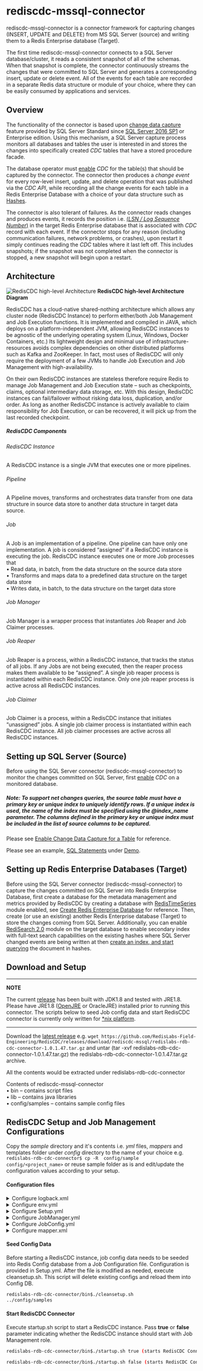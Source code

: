 <h1>rediscdc-mssql-connector</h1>

rediscdc-mssql-connector is a connector framework for capturing changes (INSERT, UPDATE and DELETE) from MS SQL Server (source) and writing them to a Redis Enterprise database (Target).
<p>
The first time rediscdc-mssql-connector connects to a SQL Server database/cluster, it reads a consistent snapshot of all of the schemas.
When that snapshot is complete, the connector continuously streams the changes that were committed to SQL Server and generates a corresponding insert, update or delete event.
All of the events for each table are recorded in a separate Redis data structure or module of your choice, where they can be easily consumed by applications and services.

## Overview

The functionality of the connector is based upon [change data capture](https://docs.microsoft.com/en-us/sql/relational-databases/track-changes/about-change-data-capture-sql-server?view=sql-server-2017) feature provided by SQL Server Standard since [SQL Server 2016 SP1](https://blogs.msdn.microsoft.com/sqlreleaseservices/sql-server-2016-service-pack-1-sp1-released/) or Enterprise edition.
Using this mechanism, a SQL Server capture process monitors all databases and tables the user is interested in and stores the changes into specifically created _CDC_ tables that have a stored procedure facade.

The database operator must [enable](https://docs.microsoft.com/en-us/sql/relational-databases/track-changes/enable-and-disable-change-data-capture-sql-server?view=sql-server-2017) _CDC_ for the table(s) that should be captured by the connector.
The connector then produces a _change event_ for every row-level insert, update, and delete operation that was published via the _CDC API_, while recording all the change events for each table in a Redis Enterprise Database with a choice of your data structure such as [Hashes](https://redis.io/topics/data-types#hashes).

The connector is also tolerant of failures.
As the connector reads changes and produces events, it records the position i.e. [(_LSN / Log Sequence Number_)](https://docs.microsoft.com/en-us/sql/relational-databases/sql-server-transaction-log-architecture-and-management-guide?view=sql-server-ver15#Logical_Arch) in the target Redis Enterprise database that is associated with _CDC_ record with each event.
If the connector stops for any reason (including communication failures, network problems, or crashes), upon restart it simply continues reading the _CDC_ tables where it last left off.
This includes snapshots; if the snapshot was not completed when the connector is stopped, a new snapshot will begin upon a restart.

## Architecture

![RedisCDC high-level Architecture](/docs/images/RedisCDC_Architecture.png)
<b>RedisCDC high-level Architecture Diagram</b>

RedisCDC has a cloud-native shared-nothing architecture which allows any cluster node (RedisCDC Instance) to perform either/both Job Management and Job Execution functions. It is implemented and compiled in JAVA, which deploys on a platform-independent JVM, allowing RedisCDC instances to be agnostic of the underlying operating system (Linux, Windows, Docker Containers, etc.) Its lightweight design and minimal use of infrastructure-resources avoids complex dependencies on other distributed platforms such as Kafka and ZooKeeper. In fact, most uses of RedisCDC will only require the deployment of a few JVMs to handle Job Execution and Job Management with high-availability.
<p>
On their own RedisCDC instances are stateless therefore require Redis to manage Job Management and Job Execution state – such as checkpoints, claims, optional intermediary data storage, etc. With this design, RedisCDC instances can fail/failover without risking data loss, duplication, and/or order. As long as another RedisCDC instance is actively available to claim responsibility for Job Execution, or can be recovered, it will pick up from the last recorded checkpoint. 

<h5>RedisCDC Components</h5>

<h6>RedisCDC Instance</h6>
<p>A RedisCDC instance is a single JVM that executes one or more pipelines.

<h6>Pipeline</h6>
<p>A Pipeline moves, transforms and orchestrates data transfer from one data structure in source data store to another data structure in target data source.

<h6>Job</h6>
<p>A Job is an implementation of a pipeline. One pipeline can have only one implementation. A job is considered “assigned” if a RedisCDC instance is executing the job. RedisCDC instance executes one or more Job processes that
<br>• Read data, in batch, from the data structure on the source data store
<br>• Transforms and maps data to a predefined data structure on the target data store
<br>• Writes data, in batch, to the data structure on the target data store

<h6>Job Manager</h6>
<p>Job Manager is a wrapper process that instantiates Job Reaper and Job Claimer processes. 

<h6>Job Reaper</h6>
<p>Job Reaper is a process, within a RedisCDC instance, that tracks the status of all jobs. If any Jobs are not being executed, then the reaper process makes them available to be “assigned”. A single job reaper process is instantiated within each RedisCDC instance. Only one job reaper process is active across all RedisCDC instances.

<h6>Job Claimer</h6>
<p>Job Claimer is a process, within a RedisCDC instance that initiates “unassigned” jobs. A single job claimer process is instantiated within each RedisCDC instance. All job claimer processes are active across all RedisCDC instances.


## Setting up SQL Server (Source)

Before using the SQL Server connector (rediscdc-mssql-connector) to monitor the changes committed on SQL Server, first [enable](https://docs.microsoft.com/en-us/sql/relational-databases/track-changes/enable-and-disable-change-data-capture-sql-server?view=sql-server-2017) _CDC_ on a monitored database.

<h5>Note: To support net changes queries, the source table must have a primary key or unique index to uniquely identify rows. If a unique index is used, the name of the index must be specified using the <em>@index_name</em> parameter. The columns defined in the primary key or unique index must be included in the list of source columns to be captured.</h5>

Please see [Enable Change Data Capture for a Table](https://docs.microsoft.com/en-us/sql/relational-databases/track-changes/enable-and-disable-change-data-capture-sql-server?view=sql-server-ver15#enable-change-data-capture-for-a-table) for reference.

Please see an example, [SQL Statements](https://github.com/RedisLabs-Field-Engineering/RedisCDC/blob/master/Connectors/mssql/demo/mssql_cdc.sql) under [Demo](https://github.com/RedisLabs-Field-Engineering/RedisCDC/blob/master/Connectors/mssql/demo/).

## Setting up Redis Enterprise Databases (Target)

Before using the SQL Server connector (rediscdc-mssql-connector) to capture the changes committed on SQL Server into Redis Enterprise Database, first create a database for the metadata management and metrics provided by RedisCDC by creating a database with [RedisTimeSeries](https://redislabs.com/modules/redis-timeseries/) module enabled, see [Create Redis Enterprise Database](https://docs.redislabs.com/latest/rs/administering/creating-databases/#creating-a-new-redis-database) for reference. Then, create (or use an existing) another Redis Enterprise database (Target) to store the changes coming from SQL Server. Additionally, you can enable [RediSearch 2.0](https://redislabs.com/blog/introducing-redisearch-2-0/) module on the target database to enable secondary index with full-text search capabilities on the existing hashes where SQL Server changed events are being written at then [create an index, and start querying](https://oss.redislabs.com/redisearch/Commands/) the document in hashes.

## Download and Setup
---
**NOTE**

The current [release](https://github.com/RedisLabs-Field-Engineering/RedisCDC/releases/download/rediscdc-mssql/redislabs-rdb-cdc-connector-1.0.1.47.tar.gz) has been built with JDK1.8 and tested with JRE1.8. Please have JRE1.8 ([OpenJRE](https://openjdk.java.net/install/) or OracleJRE) installed prior to running this connector. The scripts below to seed Job config data and start RedisCDC connector is currently only written for [*nix platform](https://en.wikipedia.org/wiki/Unix-like).

---
Download the [latest release](https://github.com/RedisLabs-Field-Engineering/RedisCDC/releases) e.g. ```wget https://github.com/RedisLabs-Field-Engineering/RedisCDC/releases/download/rediscdc-mssql/redislabs-rdb-cdc-connector-1.0.1.47.tar.gz``` and untar (tar -xvf redislabs-rdb-cdc-connector-1.0.1.47.tar.gz) the redislabs-rdb-cdc-connector-1.0.1.47.tar.gz archive.

All the contents would be extracted under redislabs-rdb-cdc-connector

Contents of rediscdc-mssql-connector
<br>•	bin – contains script files
<br>•	lib – contains java libraries
<br>•	config/samples – contains sample config files


## RedisCDC Setup and Job Management Configurations

Copy the _sample_ directory and it's contents i.e. _yml_ files, _mappers_ and templates folder under _config_ directory to the name of your choice e.g. ``` redislabs-rdb-cdc-connector$ cp -R  config/sample config/<project_name>``` or reuse sample folder as is and edit/update the configuration values according to your setup.

#### Configuration files

<details><summary>Configure logback.xml</summary>
<p>

#### logging configuration file.
### Sample logback.xml under rediscdc-mssql-connector/config folder
```xml
<configuration debug="true" scan="true" scanPeriod="30 seconds">
    <property name="LOG_PATH" value="logs/cdc-1.log"/>
    <appender name="FILE-ROLLING" class="ch.qos.logback.core.rolling.RollingFileAppender">
        <file>${LOG_PATH}</file>
        <rollingPolicy class="ch.qos.logback.core.rolling.SizeAndTimeBasedRollingPolicy">
            <fileNamePattern>logs/archived/app.%d{yyyy-MM-dd}.%i.log.gz</fileNamePattern>
            <!-- each archived file, size max 10MB -->
            <maxFileSize>10MB</maxFileSize>
            <!-- total size of all archive files, if total size > 20GB, it will delete old archived file -->
            <totalSizeCap>20GB</totalSizeCap>
            <!-- 60 days to keep -->
            <maxHistory>60</maxHistory>
        </rollingPolicy>
        <encoder>
            <pattern>%d %p %c{1.} [%t] %m%n</pattern>
        </encoder>
    </appender>

    <logger name="com.ivoyant" level="INFO" additivity="false">
        <appender-ref ref="FILE-ROLLING"/>
    </logger>
    <logger name="io.netty" level="INFO" additivity="false">
        <appender-ref ref="FILE-ROLLING"/>
    </logger>
    <logger name="io.lettuce" level="INFO" additivity="false">
        <appender-ref ref="FILE-ROLLING"/>
    </logger>

    <root level="error">
        <appender-ref ref="FILE-ROLLING"/>
    </root>

</configuration>
```

</p>
</details>

<details><summary>Configure env.yml</summary>
<p>

#### Environment configuration file with source and target connection informations.

Redis URI syntax is described [here](https://github.com/lettuce-io/lettuce-core/wiki/Redis-URI-and-connection-details#uri-syntax).

### Sample env.yml under rediscdc-mssql-connector/config/sample folder
```yml
connections:
  jobConfigConnection:
    redisUrl: redis://127.0.0.1:12011
  srcConnection:
      redisUrl: redis://127.0.0.1:14000
  metricsConnection:
      redisUrl: redis://127.0.0.1:12011
  testdb-msSQLServerConnection: #Variable and must match with the value for connectionId in the JobConfig.yml
    database:
      name: testdb #Variable and must match with the value for database in the Setup.yml
      type: mssqlserver
      hostname: 127.0.0.1
      port: 1433
      user: sa
      password: Redis@123
      db: RedisLabsCDC
    include.query: "true"
    snapshot.mode: initial
    snapshot.isolation.mode: read_uncommitted
    schemas.enable: "false"
    include.schema.changes: "false"
    decimal.handling.mode: double
```

</p>
</details>

<details><summary>Configure Setup.yml</summary>
<p>

#### Environment level configurations.
### Sample Setup.yml under rediscdc-mssql-connector/config/sample folder
```yml
connectionId: jobConfigConnection
job:
  stream: jobStream
  configSet: jobConfigs
  consumerGroup: jobGroup
  metrics:
    connectionId: metricsConnection
    retentionInHours: 12
    keys:
      - key: "dbo:emp:C:Throughput"
        retentionInHours: 4
        labels:
          schema: dbo
          table: emp
          op: I
      - key: "dbo:emp:U:Throughput"
        retentionInHours: 4
        labels:
          schema: dbo
          table: emp
          op: U
      - key: "dbo:emp:D:Throughput"
        retentionInHours: 4
        labels:
          schema: dbo
          table: emp
          op: D
      - key: "dbo:emp:Latency"
        retentionInHours: 4
        labels:
          schema: dbo
          table: emp
  jobConfig:
    - name: testdb-emp
      config: JobConfig.yml
      variables:
        database: testdb
        sourceValueTranslator: SOURCE_RECORD_2_OP_TRANSLATOR
```

</p>
</details>

<details><summary>Configure JobManager.yml</summary>
<p>

#### Configuration for Job Reaper and Job Claimer processes.
### Sample JobManager.yml under rediscdc-mssql-connector/config/sample folder
```yml
connectionId: jobConfigConnection # This refers to connectionId from env.yml for Job Config Redis
jobTypeId: jobType1 #Variable
jobStream: jobStream
jobConfigSet: jobConfigs
initialDelay: 10000
numManagementThreads: 2
metricsReporter:
  - REDIS_TS_METRICS_REPORTER
heartBeatConfig:
  key: hb-jobManager
  expiry: 30000
jobHeartBeatKeyPrefix: "hb-job:"
jobHeartbeatCheckInterval: 45000
jobClaimerConfig:
  initialDelay: 10000
  claimInterval: 30000
  heartBeatConfig:
    key: "hb-job:"
    expiry: 30000
  maxNumberOfJobs: 2 #This indicates the maximum number of Jobs a single RedisCDC instance can execute
  consumerGroup: jobGroup
  batchSize: 1
```

</p>
</details>

<details><summary>Configure JobConfig.yml</summary>
<p>

#### Job level details.
### Sample JobConfig.yml under rediscdc-mssql-connector/config/sample folder
You can have one or more JobConfig.yml (or with any name e.g. JobConfig-<table_name>.yml) and specify them in the Setup.yml under jobConfig: tag. If specifying more than one table (as below) then make sure maxNumberOfJobs: tag under JobManager.yml is set accordingly e.g. if maxNumberOfJobs: tag is set to 2 then RedisCDC will start 2 cdc jobs under the same JVM instance. If the workload is more and you want to spread out (scale) the cdc jobs then create multiple JobConfig's and specify them in the Setup.yml under jobConfig: tag.
```yml
jobId: ${jobId} #Unique Job Identifier. This value is the job name from Setup.yml
producerConfig:
  producerId: RDB_EVENT_PRODUCER
  connectionId: testdb-msSQLServerConnection #Name of the Redis connection id specified in env.yml
  tables:
    - dbo.emp #Name of the table with SCHEMA.TABLE format
#    - dbo.dept #Name of the table with SCHEMA.TABLE format
  pollingInterval: 5
  metricsKey: testdb-emp
  metricsEnabled: false
pipelineConfig:
  bufferSize: 1024
  eventTranslator: "${sourceValueTranslator}"
  checkpointConfig:
    providerId: RDB_CHECKPOINT_READER
    connectionId: srcConnection
    checkpoint: "${jobId}-${database}"
  stages:
    HashWriteStage:
      handlerId: OP_2_HASH_WRITER
      connectionId: srcConnection
      prependTableNameToKeys: true
      deleteOnKeyUpdate: true
      async: true
    CheckpointStage:
      handlerId: OP_CP_WRITER
      connectionId: srcConnection
      metricEnabled: false
      async: true
      checkpoint: "${jobId}-${database}"
```

</p>
</details>

<details><summary>Configure mapper.xml</summary>
<p>

#### mapper configuration file.
### Sample mapper.xml under rediscdc-mssql-connector/config/sample/mappers folder

```xml
<Schema xmlns="http://cdc.ivoyant.com/Mapper/Config" name="dbo"> <!-- Schema name e.g. dbo. One mapper file per schema and you can have multiple tables in the same mapper file as long as schema is same, otherwise create multiple mapper files e.g. mapper1.xml, mapper2.xml or <table_name>.xml etc. under mappers folder of your config dir.-->
<Tables>
        <Table name="emp"> <!-- emp table under dbo schema -->
            <Mapper id="Test" processorID="Test" publishBefore="false">
                <Column src="empno" target="EmpNum" type="INT" publishBefore="false"/> <!-- key column on the source emp table -->
                <Column src="fname" target="FName"/>
                <Column src="lname" target="LName"/>
                <Column src="job" target="Job"/>
                <Column src="mgr" target="Manager" type="INT"/>
                <Column src="hiredate" target="HireDate" type="DATE_TIME"/>
                <Column src="sal" target="Salary" type="DOUBLE"/>
                <Column src="comm" target="Commission"/>
                <Column src="dept" target="Department"/>
            </Mapper>
        </Table>
<!--    
        <Table name="dept"> # dept table under dbo schema
            <Mapper id="Test" processorID="Test" publishBefore="false">
                <Column src="deptno" target="DeptNum" type="INT" publishBefore="false"/> # key column on the source dept table
                <Column src="dname" target="DeptName"/>
                <Column src="loc" target="Location"/>
            </Mapper>
        </Table>
-->
    </Tables>
</Schema>
```

</p>
</details>

<h4>Seed Config Data</h4>
<p>Before starting a RedisCDC instance, job config data needs to be seeded into Redis Config database from a Job Configuration file. Configuration is provided in Setup.yml. After the file is modified as needed, execute cleansetup.sh. This script will delete existing configs and reload them into Config DB.

```bash
redislabs-rdb-cdc-connector/bin$./cleansetup.sh
../config/samples
```

<h4>Start RedisCDC Connector</h4>
<p>Execute startup.sh script to start a RedisCDC instance. Pass <b>true</b> or <b>false</b> parameter indicating whether the RedisCDC instance should start with Job Management role.</p>

```bash
redislabs-rdb-cdc-connector/bin$./startup.sh true (starts RedisCDC Connector with Job Management enabled)
```
```bash
redislabs-rdb-cdc-connector/bin$./startup.sh false (starts RedisCDC Connector with Job Management disabled
```
